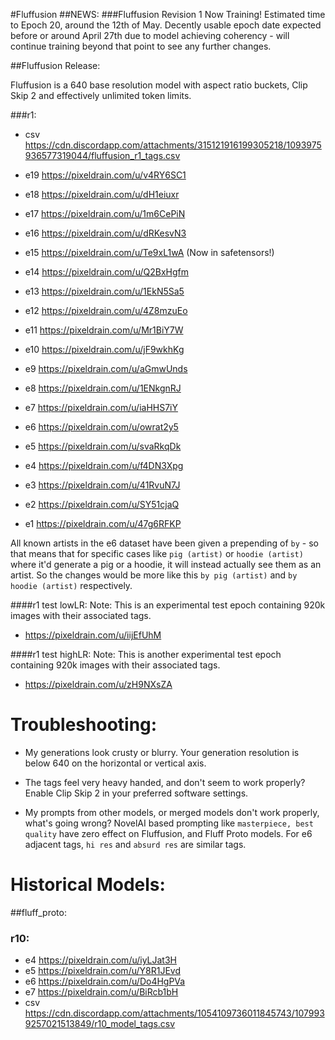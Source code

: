 #Fluffusion
##NEWS:
###Fluffusion Revision 1 Now Training!
Estimated time to Epoch 20, around the 12th of May. Decently usable epoch date expected before or around April 27th due to model achieving coherency - will continue training beyond that point to see any further changes.

##Fluffusion Release:

Fluffusion is a 640 base resolution model with aspect ratio buckets, Clip Skip 2 and effectively unlimited token limits.

###r1:
* csv https://cdn.discordapp.com/attachments/315121916199305218/1093975936577319044/fluffusion_r1_tags.csv

* e19 https://pixeldrain.com/u/v4RY6SC1
* e18 https://pixeldrain.com/u/dH1eiuxr
* e17 https://pixeldrain.com/u/1m6CePiN
* e16 https://pixeldrain.com/u/dRKesvN3
* e15 https://pixeldrain.com/u/Te9xL1wA (Now in safetensors!)
* e14 https://pixeldrain.com/u/Q2BxHgfm
* e13 https://pixeldrain.com/u/1EkN5Sa5
* e12 https://pixeldrain.com/u/4Z8mzuEo
* e11 https://pixeldrain.com/u/Mr1BiY7W
* e10 https://pixeldrain.com/u/jF9wkhKg
* e9 https://pixeldrain.com/u/aGmwUnds
* e8 https://pixeldrain.com/u/1ENkgnRJ
* e7 https://pixeldrain.com/u/iaHHS7iY
* e6 https://pixeldrain.com/u/owrat2y5
* e5 https://pixeldrain.com/u/svaRkqDk
* e4 https://pixeldrain.com/u/f4DN3Xpg
* e3 https://pixeldrain.com/u/41RvuN7J
* e2 https://pixeldrain.com/u/SY51cjaQ
* e1 https://pixeldrain.com/u/47g6RFKP

All known artists in the e6 dataset have been given a prepending of `by` - so that means that for specific cases like `pig (artist)` or `hoodie (artist)` where it'd generate a pig or a hoodie, it will instead actually see them as an artist. So the changes would be more like this `by pig (artist)` and `by hoodie (artist)` respectively.

####r1 test lowLR:
Note: This is an experimental test epoch containing 920k images with their associated tags.
* https://pixeldrain.com/u/iijEfUhM

####r1 test highLR:
Note: This is another experimental test epoch containing 920k images with their associated tags.
* https://pixeldrain.com/u/zH9NXsZA

# Troubleshooting:
* My generations look crusty or blurry.
Your generation resolution is below 640 on the horizontal or vertical axis.

* The tags feel very heavy handed, and don't seem to work properly?
Enable Clip Skip 2 in your preferred software settings.

* My prompts from other models, or merged models don't work properly, what's going wrong?
NovelAI based prompting like `masterpiece, best quality` have zero effect on Fluffusion, and Fluff Proto models. For e6 adjacent tags, `hi res` and `absurd res` are similar tags.

# Historical Models:
##fluff_proto:

### r10:
* e4 https://pixeldrain.com/u/iyLJat3H
* e5 https://pixeldrain.com/u/Y8R1JEvd
* e6 https://pixeldrain.com/u/Do4HgPVa
* e7 https://pixeldrain.com/u/BiRcb1bH
* csv https://cdn.discordapp.com/attachments/1054109736011845743/1079939257021513849/r10_model_tags.csv